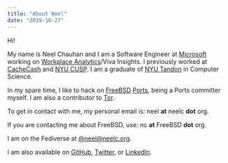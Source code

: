 ```yaml
---
title: "About Neel"
date: "2019-10-27"
---
```


Hi!

My name is Neel Chauhan and I am a Software Engineer at
[Microsoft](https://www.microsoft.com/en-us/) working on
[Workplace Analytics](https://www.microsoft.com/microsoft-365/partners/workplaceanalytics)/Viva Insights. I previously worked at
[CacheCash](https://ssl.engineering.nyu.edu/projects#cachecash) and
[NYU CUSP](https://cusp.nyu.edu/). I am a graduate of
[NYU Tandon](https://engineering.nyu.edu/) in Computer Science.

In my spare time, I like to hack on [FreeBSD](https://www.freebsd.org/)
[Ports](https://www.freebsd.org/ports/), being a Ports committer myself.
I am also a contributor to [Tor](https://www.torproject.org/).

To get in contact with me, my personal email is: neel **at** neelc **dot** org.

If you are contacting me about FreeBSD, use: nc **at** FreeBSD **dot** org.

I am on the Fediverse at [@neel@neelc.org](https://mastodon.neelc.org/@neel).

I am also available on [GitHub](https://github.com/neelchauhan/),
[Twitter](https://twitter.com/_neelc/),
or [LinkedIn](https://linkedin.com/in/neelc-tor).
